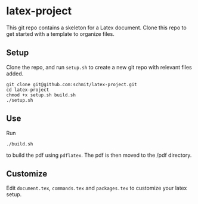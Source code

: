 # latex-project

This git repo contains a skeleton for a Latex document. 
Clone this repo to get started with a template to organize files.

## Setup

Clone the repo, and run `setup.sh` to create a new git repo with relevant files added.

```
git clone git@github.com:schmit/latex-project.git 
cd latex-project 
chmod +x setup.sh build.sh 
./setup.sh 
```

## Use

Run 

```
./build.sh
```

to build the pdf using `pdflatex`. The pdf is then moved to the /pdf directory.

## Customize

Edit `document.tex`, `commands.tex` and `packages.tex` to customize your latex setup.
